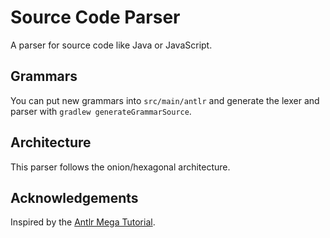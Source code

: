 # Source Code Parser

A parser for source code like Java or JavaScript.

## Grammars

You can put new grammars into `src/main/antlr` and generate the lexer and parser with `gradlew generateGrammarSource`.

## Architecture

This parser follows the onion/hexagonal architecture. 


## Acknowledgements

Inspired by the [Antlr Mega Tutorial](https://tomassetti.me/antlr-mega-tutorial/#java-setup). 
